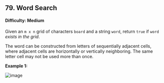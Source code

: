 ## 79. Word Search

#### Difficulty: Medium

Given an ```m x n``` grid of characters ```board``` and a string ```word```, return ```true``` if ```word``` _exists in the grid_.

The word can be constructed from letters of sequentially adjacent cells, where adjacent cells are horizontally or vertically neighboring. The same letter cell may not be used more than once.

__Example 1:__

![image](https://assets.leetcode.com/uploads/2020/11/04/word2.jpg)
